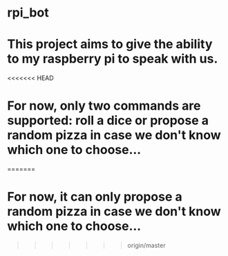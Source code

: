 # rpi_bot
#
# This project aims to give the ability to my raspberry pi to speak with us.
<<<<<<< HEAD
# For now, only two commands are supported: roll a dice or propose a random pizza in case we don't know which one to choose...
=======
# For now, it can only propose a random pizza in case we don't know which one to choose...
>>>>>>> origin/master
